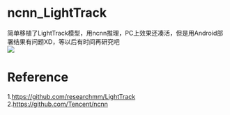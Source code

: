 # ncnn_LightTrack
简单移植了LightTrack模型，用ncnn推理，PC上效果还凑活，但是用Android部署结果有问题XD，等以后有时间再研究吧  
![](result.gif)  
# Reference  
1.https://github.com/researchmm/LightTrack  
2.https://github.com/Tencent/ncnn  

